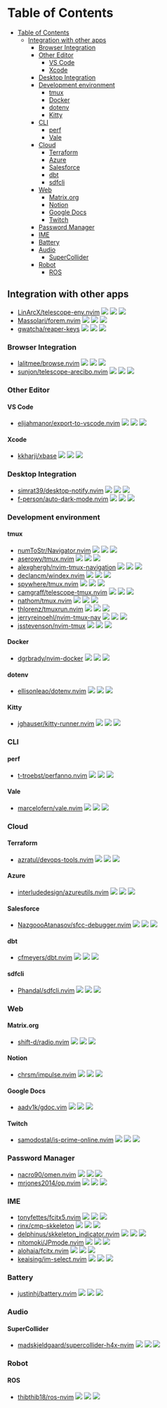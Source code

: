 # Table of Contents

- [Table of Contents](#table-of-contents)
  - [Integration with other apps](#integration-with-other-apps)
    - [Browser Integration](#browser-integration)
    - [Other Editor](#other-editor)
      - [VS Code](#vs-code)
      - [Xcode](#xcode)
    - [Desktop Integration](#desktop-integration)
    - [Development environment](#development-environment)
      - [tmux](#tmux)
      - [Docker](#docker)
      - [dotenv](#dotenv)
      - [Kitty](#kitty)
    - [CLI](#cli)
      - [perf](#perf)
      - [Vale](#vale)
    - [Cloud](#cloud)
      - [Terraform](#terraform)
      - [Azure](#azure)
      - [Salesforce](#salesforce)
      - [dbt](#dbt)
      - [sdfcli](#sdfcli)
    - [Web](#web)
      - [Matrix.org](#matrixorg)
      - [Notion](#notion)
      - [Google Docs](#google-docs)
      - [Twitch](#twitch)
    - [Password Manager](#password-manager)
    - [IME](#ime)
    - [Battery](#battery)
    - [Audio](#audio)
      - [SuperCollider](#supercollider)
    - [Robot](#robot)
      - [ROS](#ros)

## Integration with other apps

- [LinArcX/telescope-env.nvim](https://github.com/LinArcX/telescope-env.nvim) ![](https://img.shields.io/github/stars/LinArcX/telescope-env.nvim) ![](https://img.shields.io/github/last-commit/LinArcX/telescope-env.nvim) ![](https://img.shields.io/github/commit-activity/y/LinArcX/telescope-env.nvim)
- [Massolari/forem.nvim](https://github.com/Massolari/forem.nvim) ![](https://img.shields.io/github/stars/Massolari/forem.nvim) ![](https://img.shields.io/github/last-commit/Massolari/forem.nvim) ![](https://img.shields.io/github/commit-activity/y/Massolari/forem.nvim)
- [gwatcha/reaper-keys](https://github.com/gwatcha/reaper-keys) ![](https://img.shields.io/github/stars/gwatcha/reaper-keys) ![](https://img.shields.io/github/last-commit/gwatcha/reaper-keys) ![](https://img.shields.io/github/commit-activity/y/gwatcha/reaper-keys)

### Browser Integration

- [lalitmee/browse.nvim](https://github.com/lalitmee/browse.nvim) ![](https://img.shields.io/github/stars/lalitmee/browse.nvim) ![](https://img.shields.io/github/last-commit/lalitmee/browse.nvim) ![](https://img.shields.io/github/commit-activity/y/lalitmee/browse.nvim)
- [sunjon/telescope-arecibo.nvim](https://github.com/sunjon/telescope-arecibo.nvim) ![](https://img.shields.io/github/stars/sunjon/telescope-arecibo.nvim) ![](https://img.shields.io/github/last-commit/sunjon/telescope-arecibo.nvim) ![](https://img.shields.io/github/commit-activity/y/sunjon/telescope-arecibo.nvim)

### Other Editor

#### VS Code

- [elijahmanor/export-to-vscode.nvim](https://github.com/elijahmanor/export-to-vscode.nvim) ![](https://img.shields.io/github/stars/elijahmanor/export-to-vscode.nvim) ![](https://img.shields.io/github/last-commit/elijahmanor/export-to-vscode.nvim) ![](https://img.shields.io/github/commit-activity/y/elijahmanor/export-to-vscode.nvim)

#### Xcode

- [kkharji/xbase](https://github.com/kkharji/xbase) ![](https://img.shields.io/github/stars/kkharji/xbase) ![](https://img.shields.io/github/last-commit/kkharji/xbase) ![](https://img.shields.io/github/commit-activity/y/kkharji/xbase)

### Desktop Integration

- [simrat39/desktop-notify.nvim](https://github.com/simrat39/desktop-notify.nvim) ![](https://img.shields.io/github/stars/simrat39/desktop-notify.nvim) ![](https://img.shields.io/github/last-commit/simrat39/desktop-notify.nvim) ![](https://img.shields.io/github/commit-activity/y/simrat39/desktop-notify.nvim)
- [f-person/auto-dark-mode.nvim](https://github.com/f-person/auto-dark-mode.nvim) ![](https://img.shields.io/github/stars/f-person/auto-dark-mode.nvim) ![](https://img.shields.io/github/last-commit/f-person/auto-dark-mode.nvim) ![](https://img.shields.io/github/commit-activity/y/f-person/auto-dark-mode.nvim)

### Development environment

#### tmux

- [numToStr/Navigator.nvim](https://github.com/numToStr/Navigator.nvim) ![](https://img.shields.io/github/stars/numToStr/Navigator.nvim) ![](https://img.shields.io/github/last-commit/numToStr/Navigator.nvim) ![](https://img.shields.io/github/commit-activity/y/numToStr/Navigator.nvim)
- [aserowy/tmux.nvim](https://github.com/aserowy/tmux.nvim) ![](https://img.shields.io/github/stars/aserowy/tmux.nvim) ![](https://img.shields.io/github/last-commit/aserowy/tmux.nvim) ![](https://img.shields.io/github/commit-activity/y/aserowy/tmux.nvim)
- [alexghergh/nvim-tmux-navigation](https://github.com/alexghergh/nvim-tmux-navigation) ![](https://img.shields.io/github/stars/alexghergh/nvim-tmux-navigation) ![](https://img.shields.io/github/last-commit/alexghergh/nvim-tmux-navigation) ![](https://img.shields.io/github/commit-activity/y/alexghergh/nvim-tmux-navigation)
- [declancm/windex.nvim](https://github.com/declancm/windex.nvim) ![](https://img.shields.io/github/stars/declancm/windex.nvim) ![](https://img.shields.io/github/last-commit/declancm/windex.nvim) ![](https://img.shields.io/github/commit-activity/y/declancm/windex.nvim)
- [spywhere/tmux.nvim](https://github.com/spywhere/tmux.nvim) ![](https://img.shields.io/github/stars/spywhere/tmux.nvim) ![](https://img.shields.io/github/last-commit/spywhere/tmux.nvim) ![](https://img.shields.io/github/commit-activity/y/spywhere/tmux.nvim)
- [camgraff/telescope-tmux.nvim](https://github.com/camgraff/telescope-tmux.nvim) ![](https://img.shields.io/github/stars/camgraff/telescope-tmux.nvim) ![](https://img.shields.io/github/last-commit/camgraff/telescope-tmux.nvim) ![](https://img.shields.io/github/commit-activity/y/camgraff/telescope-tmux.nvim)
- [nathom/tmux.nvim](https://github.com/nathom/tmux.nvim) ![](https://img.shields.io/github/stars/nathom/tmux.nvim) ![](https://img.shields.io/github/last-commit/nathom/tmux.nvim) ![](https://img.shields.io/github/commit-activity/y/nathom/tmux.nvim)
- [thlorenz/tmuxrun.nvim](https://github.com/thlorenz/tmuxrun.nvim) ![](https://img.shields.io/github/stars/thlorenz/tmuxrun.nvim) ![](https://img.shields.io/github/last-commit/thlorenz/tmuxrun.nvim) ![](https://img.shields.io/github/commit-activity/y/thlorenz/tmuxrun.nvim)
- [jerryreinoehl/nvim-tmux-nav](https://github.com/jerryreinoehl/nvim-tmux-nav) ![](https://img.shields.io/github/stars/jerryreinoehl/nvim-tmux-nav) ![](https://img.shields.io/github/last-commit/jerryreinoehl/nvim-tmux-nav) ![](https://img.shields.io/github/commit-activity/y/jerryreinoehl/nvim-tmux-nav)
- [jsstevenson/nvim-tmux](https://github.com/jsstevenson/nvim-tmux) ![](https://img.shields.io/github/stars/jsstevenson/nvim-tmux) ![](https://img.shields.io/github/last-commit/jsstevenson/nvim-tmux) ![](https://img.shields.io/github/commit-activity/y/jsstevenson/nvim-tmux)

#### Docker

- [dgrbrady/nvim-docker](https://github.com/dgrbrady/nvim-docker) ![](https://img.shields.io/github/stars/dgrbrady/nvim-docker) ![](https://img.shields.io/github/last-commit/dgrbrady/nvim-docker) ![](https://img.shields.io/github/commit-activity/y/dgrbrady/nvim-docker)

#### dotenv

- [ellisonleao/dotenv.nvim](https://github.com/ellisonleao/dotenv.nvim) ![](https://img.shields.io/github/stars/ellisonleao/dotenv.nvim) ![](https://img.shields.io/github/last-commit/ellisonleao/dotenv.nvim) ![](https://img.shields.io/github/commit-activity/y/ellisonleao/dotenv.nvim)

#### Kitty

- [jghauser/kitty-runner.nvim](https://github.com/jghauser/kitty-runner.nvim) ![](https://img.shields.io/github/stars/jghauser/kitty-runner.nvim) ![](https://img.shields.io/github/last-commit/jghauser/kitty-runner.nvim) ![](https://img.shields.io/github/commit-activity/y/jghauser/kitty-runner.nvim)

### CLI

#### perf

- [t-troebst/perfanno.nvim](https://github.com/t-troebst/perfanno.nvim) ![](https://img.shields.io/github/stars/t-troebst/perfanno.nvim) ![](https://img.shields.io/github/last-commit/t-troebst/perfanno.nvim) ![](https://img.shields.io/github/commit-activity/y/t-troebst/perfanno.nvim)

#### Vale

- [marcelofern/vale.nvim](https://github.com/marcelofern/vale.nvim) ![](https://img.shields.io/github/stars/marcelofern/vale.nvim) ![](https://img.shields.io/github/last-commit/marcelofern/vale.nvim) ![](https://img.shields.io/github/commit-activity/y/marcelofern/vale.nvim)

### Cloud

#### Terraform

- [azratul/devops-tools.nvim](https://github.com/azratul/devops-tools.nvim) ![](https://img.shields.io/github/stars/azratul/devops-tools.nvim) ![](https://img.shields.io/github/last-commit/azratul/devops-tools.nvim) ![](https://img.shields.io/github/commit-activity/y/azratul/devops-tools.nvim)

#### Azure

- [interludedesign/azureutils.nvim](https://github.com/interludedesign/azureutils.nvim) ![](https://img.shields.io/github/stars/interludedesign/azureutils.nvim) ![](https://img.shields.io/github/last-commit/interludedesign/azureutils.nvim) ![](https://img.shields.io/github/commit-activity/y/interludedesign/azureutils.nvim)

#### Salesforce

- [NazgoooAtanasov/sfcc-debugger.nvim](https://github.com/NazgoooAtanasov/sfcc-debugger.nvim) ![](https://img.shields.io/github/stars/NazgoooAtanasov/sfcc-debugger.nvim) ![](https://img.shields.io/github/last-commit/NazgoooAtanasov/sfcc-debugger.nvim) ![](https://img.shields.io/github/commit-activity/y/NazgoooAtanasov/sfcc-debugger.nvim)

#### dbt

- [cfmeyers/dbt.nvim](https://github.com/cfmeyers/dbt.nvim) ![](https://img.shields.io/github/stars/cfmeyers/dbt.nvim) ![](https://img.shields.io/github/last-commit/cfmeyers/dbt.nvim) ![](https://img.shields.io/github/commit-activity/y/cfmeyers/dbt.nvim)

#### sdfcli

- [Phandal/sdfcli.nvim](https://github.com/Phandal/sdfcli.nvim) ![](https://img.shields.io/github/stars/Phandal/sdfcli.nvim) ![](https://img.shields.io/github/last-commit/Phandal/sdfcli.nvim) ![](https://img.shields.io/github/commit-activity/y/Phandal/sdfcli.nvim)

### Web

#### Matrix.org

- [shift-d/radio.nvim](https://github.com/shift-d/radio.nvim) ![](https://img.shields.io/github/stars/shift-d/radio.nvim) ![](https://img.shields.io/github/last-commit/shift-d/radio.nvim) ![](https://img.shields.io/github/commit-activity/y/shift-d/radio.nvim)

#### Notion

- [chrsm/impulse.nvim](https://github.com/chrsm/impulse.nvim) ![](https://img.shields.io/github/stars/chrsm/impulse.nvim) ![](https://img.shields.io/github/last-commit/chrsm/impulse.nvim) ![](https://img.shields.io/github/commit-activity/y/chrsm/impulse.nvim)

#### Google Docs

- [aadv1k/gdoc.vim](https://github.com/aadv1k/gdoc.vim) ![](https://img.shields.io/github/stars/aadv1k/gdoc.vim) ![](https://img.shields.io/github/last-commit/aadv1k/gdoc.vim) ![](https://img.shields.io/github/commit-activity/y/aadv1k/gdoc.vim)

#### Twitch

- [samodostal/is-prime-online.nvim](https://github.com/samodostal/is-prime-online.nvim) ![](https://img.shields.io/github/stars/samodostal/is-prime-online.nvim) ![](https://img.shields.io/github/last-commit/samodostal/is-prime-online.nvim) ![](https://img.shields.io/github/commit-activity/y/samodostal/is-prime-online.nvim)

### Password Manager

- [nacro90/omen.nvim](https://github.com/nacro90/omen.nvim) ![](https://img.shields.io/github/stars/nacro90/omen.nvim) ![](https://img.shields.io/github/last-commit/nacro90/omen.nvim) ![](https://img.shields.io/github/commit-activity/y/nacro90/omen.nvim)
- [mrjones2014/op.nvim](https://github.com/mrjones2014/op.nvim) ![](https://img.shields.io/github/stars/mrjones2014/op.nvim) ![](https://img.shields.io/github/last-commit/mrjones2014/op.nvim) ![](https://img.shields.io/github/commit-activity/y/mrjones2014/op.nvim)

### IME

- [tonyfettes/fcitx5.nvim](https://github.com/tonyfettes/fcitx5.nvim) ![](https://img.shields.io/github/stars/tonyfettes/fcitx5.nvim) ![](https://img.shields.io/github/last-commit/tonyfettes/fcitx5.nvim) ![](https://img.shields.io/github/commit-activity/y/tonyfettes/fcitx5.nvim)
- [rinx/cmp-skkeleton](https://github.com/rinx/cmp-skkeleton) ![](https://img.shields.io/github/stars/rinx/cmp-skkeleton) ![](https://img.shields.io/github/last-commit/rinx/cmp-skkeleton) ![](https://img.shields.io/github/commit-activity/y/rinx/cmp-skkeleton)
- [delphinus/skkeleton_indicator.nvim](https://github.com/delphinus/skkeleton_indicator.nvim) ![](https://img.shields.io/github/stars/delphinus/skkeleton_indicator.nvim) ![](https://img.shields.io/github/last-commit/delphinus/skkeleton_indicator.nvim) ![](https://img.shields.io/github/commit-activity/y/delphinus/skkeleton_indicator.nvim)
- [nitomoki/JPmode.nvim](https://github.com/nitomoki/JPmode.nvim) ![](https://img.shields.io/github/stars/nitomoki/JPmode.nvim) ![](https://img.shields.io/github/last-commit/nitomoki/JPmode.nvim) ![](https://img.shields.io/github/commit-activity/y/nitomoki/JPmode.nvim)
- [alohaia/fcitx.nvim](https://github.com/alohaia/fcitx.nvim) ![](https://img.shields.io/github/stars/alohaia/fcitx.nvim) ![](https://img.shields.io/github/last-commit/alohaia/fcitx.nvim) ![](https://img.shields.io/github/commit-activity/y/alohaia/fcitx.nvim)
- [keaising/im-select.nvim](https://github.com/keaising/im-select.nvim) ![](https://img.shields.io/github/stars/keaising/im-select.nvim) ![](https://img.shields.io/github/last-commit/keaising/im-select.nvim) ![](https://img.shields.io/github/commit-activity/y/keaising/im-select.nvim)

### Battery

- [justinhj/battery.nvim](https://github.com/justinhj/battery.nvim) ![](https://img.shields.io/github/stars/justinhj/battery.nvim) ![](https://img.shields.io/github/last-commit/justinhj/battery.nvim) ![](https://img.shields.io/github/commit-activity/y/justinhj/battery.nvim)

### Audio

#### SuperCollider

- [madskjeldgaard/supercollider-h4x-nvim](https://github.com/madskjeldgaard/supercollider-h4x-nvim) ![](https://img.shields.io/github/stars/madskjeldgaard/supercollider-h4x-nvim) ![](https://img.shields.io/github/last-commit/madskjeldgaard/supercollider-h4x-nvim) ![](https://img.shields.io/github/commit-activity/y/madskjeldgaard/supercollider-h4x-nvim)

### Robot

#### ROS

- [thibthib18/ros-nvim](https://github.com/thibthib18/ros-nvim) ![](https://img.shields.io/github/stars/thibthib18/ros-nvim) ![](https://img.shields.io/github/last-commit/thibthib18/ros-nvim) ![](https://img.shields.io/github/commit-activity/y/thibthib18/ros-nvim)
